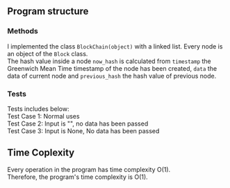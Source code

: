 ## Program structure
### Methods
I implemented the class `BlockChain(object)` with a linked list. Every node is an object of the `Block` class.  
The hash value inside a node `now_hash` is calculated from `timestamp` the Greenwich Mean Time timestamp of the node has been created, `data` the data of current node and `previous_hash` the hash value of previous node.  

### Tests
Tests includes below:   
Test Case 1: Normal uses  
Test Case 2: Input is "", no data has been passed  
Test Case 3: Input is None, No data has been passed  

## Time Coplexity
Every operation in the program has time complexity O(1).  
Therefore, the program's time complexity is O(1).
